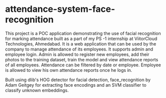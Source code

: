 # attendance-system-face-recognition

This project is a POC application demonstrating the use of facial recognition for marking attendance built as a part of my PS -1 internship at ViitorCloud Technologies, Ahmedabad.
It is a web application that can be used by the company to manage attendance of its employees. It supports admin and employee login. Admin is allowed to register new employees, add their photos to the training dataset, train the model and view attendance reports of all employees. Attendance can be filtered by date or employee. Employee is allowed to view his own attendance reports once he logs in.

Built using dlib's HOG detector for facial detection, face_recognition by Adam Geitgey for extracting face encodings and an SVM classifier to classify unknown embeddings.
